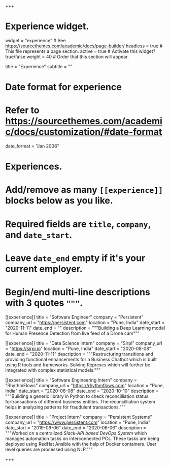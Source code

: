 +++
# Experience widget.
widget = "experience"  # See https://sourcethemes.com/academic/docs/page-builder/
headless = true  # This file represents a page section.
active = true  # Activate this widget? true/false
weight = 40  # Order that this section will appear.

title = "Experience"
subtitle = ""

# Date format for experience
#   Refer to https://sourcethemes.com/academic/docs/customization/#date-format
date_format = "Jan 2006"

# Experiences.
#   Add/remove as many `[[experience]]` blocks below as you like.
#   Required fields are `title`, `company`, and `date_start`.
#   Leave `date_end` empty if it's your current employer.
#   Begin/end multi-line descriptions with 3 quotes `"""`.

[[experience]]
  title = "Software Engineer"
  company = "Persistent"
  company_url = "https://persistent.com"
  location = "Pune, India"
  date_start = "2020-11-11"
  date_end = ""
  description = """Building a Deep Learning model for Human Presence Detection from live feed of a Drone cam"""
  
[[experience]]
  title = "Data Science Intern"
  company = "Sirpi"
  company_url = "https://sirpi.io"
  location = "Pune, India"
  date_start = "2020-08-08"
  date_end = "2020-11-11"
  description = """Restructuring transitions and providing functional enhancements for a Business Chatbot which is built using R tools and frameworks. Solving Reprexes which will further be integrated with complex statistical models."""
  
[[experience]]
  title = "Software Engineering Intern"
  company = "RhythmFlows"
  company_url = "https://rhythmflows.com"
  location = "Pune, India"
  date_start = "2020-08-08"
  date_end = "2020-10-10"
  description = """Building a generic library in Python to check reconcilliation status fortransactions of different business entities. The reconcilliation system helps in analyzing patterns for fraudulent transactions."""

[[experience]]
  title = "Project Intern"
  company = "Persistent Systems"
  company_url = "https://www.persistent.com"
  location = "Pune, India"
  date_start = "2019-06-06"
  date_end = "2020-06-06"
  description = """Worked on a centralized <i>Slack-API based DevOps System</i> which manages automation tasks on interconnected PCs. These tasks are being deployed using RedHat Ansible with the help of Docker containers. User level queries are processed using NLP."""


+++
